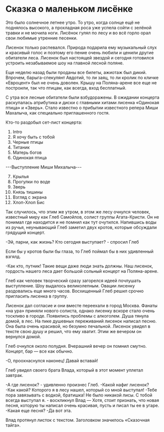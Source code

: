 Сказка о маленьком лисёнке
===============

Это было солнечное летнее утро. То утро, когда солнце ещё не поднялось высокого, а прохладная роса уже успела сойти с зелёной травки и не мочила ноги. Лисёнок гулял по лесу и во всё горло орал свои любимые утренние песенки.

Лисенок только распевался. Природа подарила ему музыкальный слух и красивый голос и поэтому его пение очень любили и ценили другие обитатели леса. Лисенок был настоящей звездой и сегодня готовился устроить незабываемое шоу на главной лесной поляне.

Еще неделю назад были проданы все билеты, ажиотаж был дикий. Впрочем, барыга-спекулянт Авдотий, то ли заяц, то ли кролик по кличке «Евроцент» был не очень доволен. Крышу на Поляна-арене все еще не построили, так что птицам, как всегда, вход бесплатный.

С утра все лесные обитатели были взбудоражены. В ожидании концерта раскупалась атрибутика и диски с главными хитами лисенка «Одинокая птица» и «Зверь». Стало известно о прибытии известного репера Миши Махалыча, как специально приглашенного гостя.

Кто-то раздобыл сет-лист концерта:
1. Intro
2. Я хочу быть с тобой
3. Черные птицы
4. Титаник
5. Матерь богов
6. Одинокая птица

---Выступление Миши Михалыча--- 

7. Крылья
8. Прогулки по воде
9. Зверь
10. Князь тишины
11. Взгляд с экрана
12. Хлоп-Хлоп
Бис

Так случилось, что этим же утром, в этом же лесу очнулся человек, известный миру как Глеб Самойлов, солист группы Агата-Кристи. Он не понимал где находится и не помнил как тут очутился. Напившись воды из ручья, неунывающий Глеб заметил двух кротов, которые обсуждали грядущий концерт.

-Эй, парни, как жизнь? Кто сегодня выступает? - спросил Глеб

Если бы у кротов были бы глаза, то Глеб поймал бы в них удивленный взгялд.

-Как кто, путник! Такие вещи даже люди знать должны. Наш лисенок, гордость нашего леса дает большой сольный концерт на Поляна-арене.


Глеб как человек творческий сразу загорелся идеей почлушать выступление.
Шоу выдалось великолепным. Овации лисенку раздовались еще много часов. 
Восхищенный Глеб решил срочно пригласить лисенка в группу.

Лисенок дал согласие и они вместе переехали в город Москва. Фанаты «на ура» приняли нового солиста, однако лисенку вскоре стало очень тоскливо в городе. Появились проблемы с алкоголем. Душа тянула домой, в лес.
На пике душевных переживаний лисенок написал песню. Она была очень красивой, но безумно печальной. Лисенок увидел в тексте свою душу и решил, что ему хватит. Этим же вечером он вернулся домой.

Глеб очнулся около полудня. Вчерашний вечер он помнил смутно. Концерт, бар — все как обычно.

-О, проохнаснулся наконец! Давай вставай! 

Глеб увидел своего брата Влада, который в этот момент уплетал завтрак.

-А где лисенок? - удивленно произнес Глеб.
-Какой нафиг лисенок?
-Как какой? Которого я в лесу нашел, который со мной выступал!
-Тебе пора завязывать с водкой, братишка! Не было никакой лисы. С тобой всегда выступал я. - воскликнул Влад — Хотя, стоит признать, что новая песня, которую ты написал очень красивая, пусть и писал ты ее в угаре.
-Какая еще песня?
-Да вот эта.

Влад протянул листок с текстом. Заголовком значилось «Сказочная тайга».